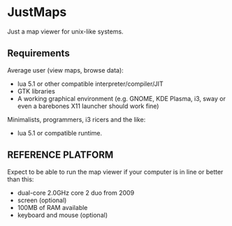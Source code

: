 # JustMaps
Just a map viewer for unix-like systems. 

## Requirements
Average user (view maps, browse data):

- lua 5.1 or other compatible interpreter/compiler/JIT
- GTK libraries 
- A working graphical environment (e.g. GNOME, KDE Plasma, i3, sway or even a barebones X11 launcher should work fine)

Minimalists, programmers, i3 ricers and the like:

- lua 5.1 or compatible runtime.


## REFERENCE PLATFORM
Expect to be able to run the map viewer if your computer is in line or better than this:
- dual-core 2.0GHz core 2 duo from 2009
- screen (optional)
- 100MB of RAM available
- keyboard and mouse (optional)
